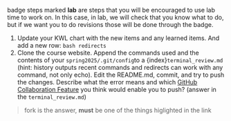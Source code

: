 badge steps marked **lab** are steps that you will be encouraged to use lab time to work on. In this case, in lab, we will check that you know what to do, but if we want you to do revisions those will be done through the badge. 

1. Update your KWL chart with the new items and any learned items. And add a new row: `bash redirects`
2. Clone the course website. Append the commands used and the contents of your `spring2025/.git/config`to a {index}`terminal_review.md` (hint: history outputs recent commands and redirects can work with any command, not only echo). Edit the README.md, commit, and try to push the changes. Describe what the error means and which [GitHub Collaboration Feature](https://docs.github.com/en#:~:text=Collaborative%20coding,GitHub%20Copilothttps://docs.github.com/en#:~:text=Collaborative%20coding,GitHub%20Copilot) you think would enable you to push? (answer in the `terminal_review.md`) 
> fork is the answer, **must** be one of the things higlighted in the link
<!-- 3. **lab** Organize the provided messy folder in a Codepsace (details will be provided in lab time). Commit and push the changes. Answer the questions below in your kwl repo in a file called `terminal_organization.md`
4. clone your `messy_repo` locally and append the `history.md` file to your `terminal_organization.md` -->